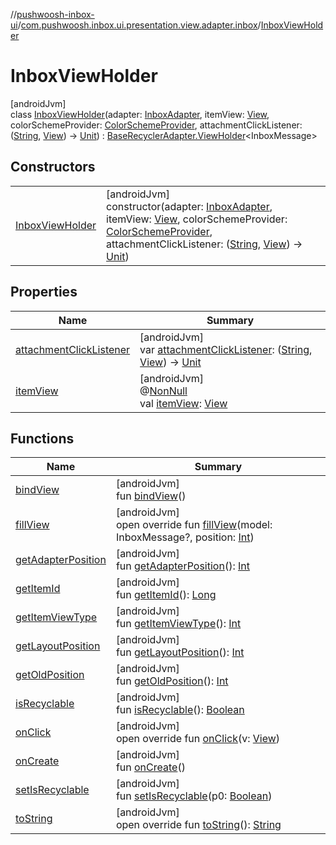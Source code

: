 //[pushwoosh-inbox-ui](../../../index.md)/[com.pushwoosh.inbox.ui.presentation.view.adapter.inbox](../index.md)/[InboxViewHolder](index.md)

# InboxViewHolder

[androidJvm]\
class [InboxViewHolder](index.md)(adapter: [InboxAdapter](../-inbox-adapter/index.md), itemView: [View](https://developer.android.com/reference/kotlin/android/view/View.html), colorSchemeProvider: [ColorSchemeProvider](../../com.pushwoosh.inbox.ui.presentation.view.style/-color-scheme-provider/index.md), attachmentClickListener: ([String](https://kotlinlang.org/api/latest/jvm/stdlib/kotlin-stdlib/kotlin/-string/index.html), [View](https://developer.android.com/reference/kotlin/android/view/View.html)) -&gt; [Unit](https://kotlinlang.org/api/latest/jvm/stdlib/kotlin-stdlib/kotlin/-unit/index.html)) : [BaseRecyclerAdapter.ViewHolder](../../com.pushwoosh.inbox.ui.presentation.view.adapter/-base-recycler-adapter/-view-holder/index.md)&lt;InboxMessage&gt;

## Constructors

| | |
|---|---|
| [InboxViewHolder](-inbox-view-holder.md) | [androidJvm]<br>constructor(adapter: [InboxAdapter](../-inbox-adapter/index.md), itemView: [View](https://developer.android.com/reference/kotlin/android/view/View.html), colorSchemeProvider: [ColorSchemeProvider](../../com.pushwoosh.inbox.ui.presentation.view.style/-color-scheme-provider/index.md), attachmentClickListener: ([String](https://kotlinlang.org/api/latest/jvm/stdlib/kotlin-stdlib/kotlin/-string/index.html), [View](https://developer.android.com/reference/kotlin/android/view/View.html)) -&gt; [Unit](https://kotlinlang.org/api/latest/jvm/stdlib/kotlin-stdlib/kotlin/-unit/index.html)) |

## Properties

| Name | Summary |
|---|---|
| [attachmentClickListener](attachment-click-listener.md) | [androidJvm]<br>var [attachmentClickListener](attachment-click-listener.md): ([String](https://kotlinlang.org/api/latest/jvm/stdlib/kotlin-stdlib/kotlin/-string/index.html), [View](https://developer.android.com/reference/kotlin/android/view/View.html)) -&gt; [Unit](https://kotlinlang.org/api/latest/jvm/stdlib/kotlin-stdlib/kotlin/-unit/index.html) |
| [itemView](index.md#29975211%2FProperties%2F1408892949) | [androidJvm]<br>@[NonNull](https://developer.android.com/reference/kotlin/androidx/annotation/NonNull.html)<br>val [itemView](index.md#29975211%2FProperties%2F1408892949): [View](https://developer.android.com/reference/kotlin/android/view/View.html) |

## Functions

| Name | Summary |
|---|---|
| [bindView](../../com.pushwoosh.inbox.ui.presentation.view.adapter/-base-recycler-adapter/-view-holder/bind-view.md) | [androidJvm]<br>fun [bindView](../../com.pushwoosh.inbox.ui.presentation.view.adapter/-base-recycler-adapter/-view-holder/bind-view.md)() |
| [fillView](fill-view.md) | [androidJvm]<br>open override fun [fillView](fill-view.md)(model: InboxMessage?, position: [Int](https://kotlinlang.org/api/latest/jvm/stdlib/kotlin-stdlib/kotlin/-int/index.html)) |
| [getAdapterPosition](index.md#644519777%2FFunctions%2F1408892949) | [androidJvm]<br>fun [getAdapterPosition](index.md#644519777%2FFunctions%2F1408892949)(): [Int](https://kotlinlang.org/api/latest/jvm/stdlib/kotlin-stdlib/kotlin/-int/index.html) |
| [getItemId](index.md#1378485811%2FFunctions%2F1408892949) | [androidJvm]<br>fun [getItemId](index.md#1378485811%2FFunctions%2F1408892949)(): [Long](https://kotlinlang.org/api/latest/jvm/stdlib/kotlin-stdlib/kotlin/-long/index.html) |
| [getItemViewType](index.md#-1649344625%2FFunctions%2F1408892949) | [androidJvm]<br>fun [getItemViewType](index.md#-1649344625%2FFunctions%2F1408892949)(): [Int](https://kotlinlang.org/api/latest/jvm/stdlib/kotlin-stdlib/kotlin/-int/index.html) |
| [getLayoutPosition](index.md#-1407255826%2FFunctions%2F1408892949) | [androidJvm]<br>fun [getLayoutPosition](index.md#-1407255826%2FFunctions%2F1408892949)(): [Int](https://kotlinlang.org/api/latest/jvm/stdlib/kotlin-stdlib/kotlin/-int/index.html) |
| [getOldPosition](index.md#-1203059319%2FFunctions%2F1408892949) | [androidJvm]<br>fun [getOldPosition](index.md#-1203059319%2FFunctions%2F1408892949)(): [Int](https://kotlinlang.org/api/latest/jvm/stdlib/kotlin-stdlib/kotlin/-int/index.html) |
| [isRecyclable](index.md#-1703443315%2FFunctions%2F1408892949) | [androidJvm]<br>fun [isRecyclable](index.md#-1703443315%2FFunctions%2F1408892949)(): [Boolean](https://kotlinlang.org/api/latest/jvm/stdlib/kotlin-stdlib/kotlin/-boolean/index.html) |
| [onClick](../../com.pushwoosh.inbox.ui.presentation.view.adapter/-base-recycler-adapter/-view-holder/on-click.md) | [androidJvm]<br>open override fun [onClick](../../com.pushwoosh.inbox.ui.presentation.view.adapter/-base-recycler-adapter/-view-holder/on-click.md)(v: [View](https://developer.android.com/reference/kotlin/android/view/View.html)) |
| [onCreate](../../com.pushwoosh.inbox.ui.presentation.view.adapter/-base-recycler-adapter/-view-holder/on-create.md) | [androidJvm]<br>fun [onCreate](../../com.pushwoosh.inbox.ui.presentation.view.adapter/-base-recycler-adapter/-view-holder/on-create.md)() |
| [setIsRecyclable](index.md#-1860912636%2FFunctions%2F1408892949) | [androidJvm]<br>fun [setIsRecyclable](index.md#-1860912636%2FFunctions%2F1408892949)(p0: [Boolean](https://kotlinlang.org/api/latest/jvm/stdlib/kotlin-stdlib/kotlin/-boolean/index.html)) |
| [toString](index.md#-1200015593%2FFunctions%2F1408892949) | [androidJvm]<br>open override fun [toString](index.md#-1200015593%2FFunctions%2F1408892949)(): [String](https://kotlinlang.org/api/latest/jvm/stdlib/kotlin-stdlib/kotlin/-string/index.html) |
